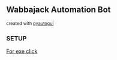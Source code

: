 <h2>Wabbajack Automation Bot</h2>
<small>created with <a href = "https://pypi.org/project/PyAutoGUI/">pyautogui</a></small>
<h3>SETUP</h3>
<p><a href = "">For exe click</a></p>
